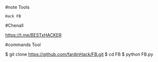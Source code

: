 #note Tools
   
    Hack FB

#Chenall

https://t.me/BESTxHACKER

#commands Tool

$ git clone https://github.com/fardinHack/FB.git
$ cd FB
$ python FB.py
